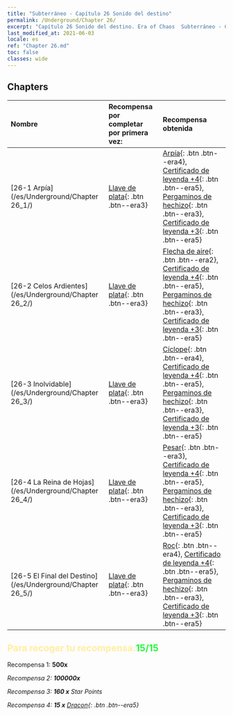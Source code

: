 ```yaml
---
title: "Subterráneo - Capítulo 26 Sonido del destino"
permalink: /Underground/Chapter 26/
excerpt: "Capítulo 26 Sonido del destino. Era of Chaos  Subterráneo - Capítulo 26. Sonido del destino"
last_modified_at: 2021-06-03
locale: es
ref: "Chapter 26.md"
toc: false
classes: wide
---
```


## Chapters

  | Nombre |  Recompensa por completar por primera vez: | Recompensa obtenida |
  |:------------|:------------|:------------| 
  | [26-1 Arpía](/es/Underground/Chapter 26_1/) | [Llave de plata](/ItemsES/con_693/){: .btn .btn--era3} | [Arpía](/ItemsES/unt_245/){: .btn .btn--era4}, [Certificado de leyenda +4](/ItemsES/mat_95/){: .btn .btn--era5}, [Pergaminos de hechizo](/ItemsES/con_694/){: .btn .btn--era3}, [Certificado de leyenda +3](/ItemsES/mat_88/){: .btn .btn--era5} |
  | [26-2 Celos Ardientes](/es/Underground/Chapter 26_2/) | [Llave de plata](/ItemsES/con_693/){: .btn .btn--era3} | [Flecha de aire](/ItemsES/her_449/){: .btn .btn--era2}, [Certificado de leyenda +4](/ItemsES/mat_95/){: .btn .btn--era5}, [Pergaminos de hechizo](/ItemsES/con_694/){: .btn .btn--era3}, [Certificado de leyenda +3](/ItemsES/mat_88/){: .btn .btn--era5} |
  | [26-3 Inolvidable](/es/Underground/Chapter 26_3/) | [Llave de plata](/ItemsES/con_693/){: .btn .btn--era3} | [Cíclope](/ItemsES/unt_222/){: .btn .btn--era4}, [Certificado de leyenda +4](/ItemsES/mat_95/){: .btn .btn--era5}, [Pergaminos de hechizo](/ItemsES/con_694/){: .btn .btn--era3}, [Certificado de leyenda +3](/ItemsES/mat_88/){: .btn .btn--era5} |
  | [26-4 La Reina de Hojas](/es/Underground/Chapter 26_4/) | [Llave de plata](/ItemsES/con_693/){: .btn .btn--era3} | [Pesar](/ItemsES/her_458/){: .btn .btn--era3}, [Certificado de leyenda +4](/ItemsES/mat_95/){: .btn .btn--era5}, [Pergaminos de hechizo](/ItemsES/con_694/){: .btn .btn--era3}, [Certificado de leyenda +3](/ItemsES/mat_88/){: .btn .btn--era5} |
  | [26-5 El Final del Destino](/es/Underground/Chapter 26_5/) | [Llave de plata](/ItemsES/con_693/){: .btn .btn--era3} | [Roc](/ItemsES/unt_221/){: .btn .btn--era4}, [Certificado de leyenda +4](/ItemsES/mat_95/){: .btn .btn--era5}, [Pergaminos de hechizo](/ItemsES/con_694/){: .btn .btn--era3}, [Certificado de leyenda +3](/ItemsES/mat_88/){: .btn .btn--era5} |


## <span style="color: #ffeea0">Para recoger tu recompensa:</span><span style="color: #27f73a">15/15</span>

 Recompensa 1:  **500x** <i class="fas fa-gem"/>

 Recompensa 2:  **100000x** <i class="fas fa-coins"/>

 Recompensa 3: **160 x** Star Points

 Recompensa 4: **15 x** [Dracon](/ItemsES/her_387/){: .btn .btn--era5}

